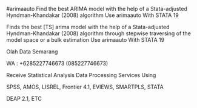 #arimaauto
Find the best ARIMA model with the help of a Stata-adjusted Hyndman-Khandakar (2008) algorithm Use arimaauto With STATA 19

Finds the best [TS] arima model with the help of a Stata-adjusted Hyndman-Khandakar (2008) algorithm through stepwise traversing of the model space or a bulk estimation Use arimaauto With STATA 19

Olah Data Semarang

WA : +6285227746673 (085227746673)

Receive Statistical Analysis Data Processing Services Using

SPSS, AMOS, LISREL, Frontier 4.1, EVIEWS, SMARTPLS, STATA

DEAP 2.1, ETC
